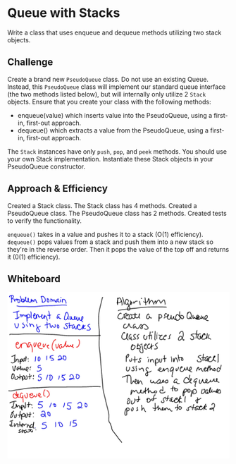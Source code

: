 # Queue with Stacks 
Write a class that uses enqueue and dequeue methods utilizing two stack objects.

## Challenge
Create a brand new `PseudoQueue` class. Do not use an existing Queue. Instead, this `PseudoQueue` class will implement our standard queue interface (the two methods listed below), but will internally only utilize 2 `Stack` objects. Ensure that you create your class with the following methods:

- enqueue(value) which inserts value into the PseudoQueue, using a first-in, first-out approach.
- dequeue() which extracts a value from the PseudoQueue, using a first-in, first-out approach.

The `Stack` instances have only `push`, `pop`, and `peek` methods. You should use your own Stack implementation. Instantiate these Stack objects in your PseudoQueue constructor.


## Approach & Efficiency
Created a Stack class. The Stack class has 4 methods. Created a PseudoQueue class. The PseudoQueue class has 2 methods. Created tests to verify the functionality. 

`enqueue()` takes in a value and pushes it to a stack (O(1) efficiency). `dequeue()` pops values from a stack and push them into a new stack so they're in the reverse order. Then it pops the value of the top off and returns it (0(1) efficiency).

## Whiteboard
![whiteboard](queue-with-stacks.jpg)
